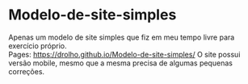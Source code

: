 # Modelo-de-site-simples
Apenas um modelo de site simples que fiz em meu tempo livre para exercício próprio.<br>
Pages: https://drolho.github.io/Modelo-de-site-simples/
O site possui versão mobile, mesmo que a mesma precisa de algumas pequenas correções.
